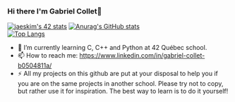 ### Hi there I'm Gabriel Collet👋


[![jaeskim's 42 stats](https://badge42.herokuapp.com/api/stats/gcollet?privacyEmail=true)](https://github.com/JaeSeoKim/badge42)
[![Anurag's GitHub stats](https://github-readme-stats.vercel.app/api?username=gabcollet&hide=issues,contribs&show_icons=true&theme=radical)](https://github.com/anuraghazra/github-readme-stats)  
[![Top Langs](https://github-readme-stats.vercel.app/api/top-langs/?username=gabcollet&layout=compact)](https://github.com/anuraghazra/github-readme-stats)



- 🌱 I’m currently learning C, C++ and Python at 42 Québec school.
- 📫 How to reach me: https://www.linkedin.com/in/gabriel-collet-b0504811a/
- ⚡ All my projects on this github are put
at your disposal to help you if you are on the same projects in another school. Please try not to copy, but rather use it for inspiration. The best way to learn is to do it yourself!
